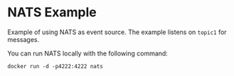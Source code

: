 # NATS Example

Example of using NATS as event source. The example listens on `topic1` for messages.

You can run NATS locally with the following command:

    docker run -d -p4222:4222 nats
